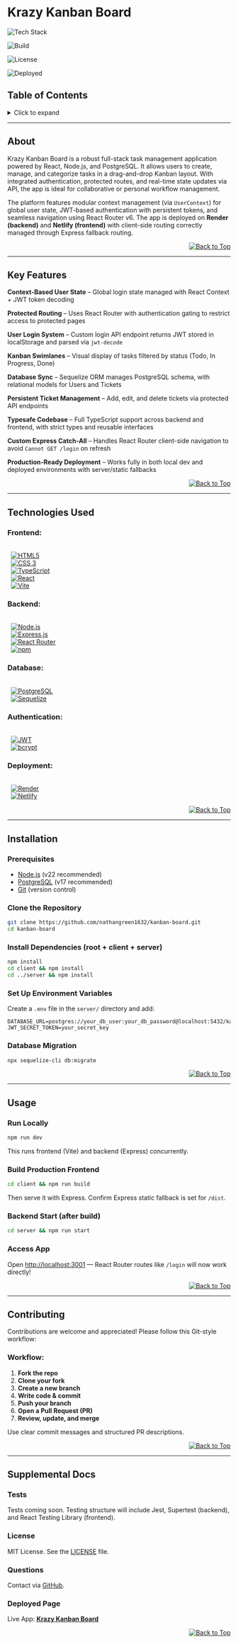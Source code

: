 # <strong><span id="top"> Krazy Kanban Board </span></strong>

![Tech Stack](https://img.shields.io/badge/stack-Node.js%20%7C%20Express.js%20%7C%20React%20%7C%20PostgreSQL-blue)

![Build](https://img.shields.io/badge/build-passing-brightgreen)

![License](https://img.shields.io/badge/license-MIT-green)

![Deployed](https://img.shields.io/badge/deployed-Render-limegreen)

## Table of Contents
<details>
  <summary>Click to expand</summary>

- [About](#about)
- [Key Features](#key-features)
- [Technologies Used](#technologies-used)
- [Installation](#installation)
- [Usage](#usage)
- [Contributing](#contributing)
- [Supplemental Docs](#supplemental-docs)
    - [Tests](#tests)
    - [License](#license)
    - [Questions](#questions)
    - [Deployed Page](#deployed-page)
</details>

---

## About
Krazy Kanban Board is a robust full-stack task management application powered by React, Node.js, and PostgreSQL. It allows users to create, manage, and categorize tasks in a drag-and-drop Kanban layout. With integrated authentication, protected routes, and real-time state updates via API, the app is ideal for collaborative or personal workflow management.

The platform features modular context management (via `UserContext`) for global user state, JWT-based authentication with persistent tokens, and seamless navigation using React Router v6. The app is deployed on **Render (backend)** and **Netlify (frontend)** with client-side routing correctly managed through Express fallback routing.

<div style="text-align: right;">
  <a href="#top">
    <img src="https://img.shields.io/badge/Back%20to%20Top-%E2%86%91-royalblue" alt="Back to Top">
  </a>
</div>

___


## Key Features
**Context-Based User State** – Global login state managed with React Context + JWT token decoding

**Protected Routing** – Uses React Router with authentication gating to restrict access to protected pages

**User Login System** – Custom login API endpoint returns JWT stored in localStorage and parsed via `jwt-decode`

**Kanban Swimlanes** – Visual display of tasks filtered by status (Todo, In Progress, Done)

**Database Sync** – Sequelize ORM manages PostgreSQL schema, with relational models for Users and Tickets

**Persistent Ticket Management** – Add, edit, and delete tickets via protected API endpoints

**Typesafe Codebase** – Full TypeScript support across backend and frontend, with strict types and reusable interfaces

**Custom Express Catch-All** – Handles React Router client-side navigation to avoid `Cannot GET /login` on refresh

**Production-Ready Deployment** – Works fully in both local dev and deployed environments with server/static fallbacks

<div style="text-align: right;">
  <a href="#top">
    <img src="https://img.shields.io/badge/Back%20to%20Top-%E2%86%91-royalblue" alt="Back to Top">
  </a>
</div>

___

## Technologies Used
### **Frontend:**
<br>&nbsp; [![HTML5](https://img.shields.io/badge/HTML5-E34F26?style=for-the-badge&logo=html5&logoColor=white)](https://html.com/html5)
<br>&nbsp; [![CSS 3](https://img.shields.io/badge/CSS3-1572B6?style=for-the-badge&logo=css3&logoColor=white)](https://www.w3schools.com/css/css_intro.asp)
<br>&nbsp; [![TypeScript](https://img.shields.io/badge/TypeScript-3178C6?style=for-the-badge&logo=typescript&logoColor=white)](https://www.typescriptlang.org)
<br>&nbsp; [![React](https://img.shields.io/badge/React-20232A?style=for-the-badge&logo=react&logoColor=61DAFB)](https://react.dev)
<br>&nbsp; [![Vite](https://img.shields.io/badge/Vite-B73BFE?style=for-the-badge&logo=vite&logoColor=FFD62E)](https://vite.dev/)

### **Backend:**
<br>&nbsp; [![Node.js](https://img.shields.io/badge/Node.js-339933?style=for-the-badge&logo=node.js&logoColor=white)](https://nodejs.org)
<br>&nbsp; [![Express.js](https://img.shields.io/badge/Express.js-000000?style=for-the-badge&logo=express&logoColor=white)](https://expressjs.com)
<br>&nbsp; [![React Router](https://img.shields.io/badge/React_Router-CA4245?style=for-the-badge&logo=react-router&logoColor=white)](https://reactrouter.com/)
<br>&nbsp; [![npm](https://img.shields.io/badge/npm-CB3837?style=for-the-badge&logo=npm&logoColor=white)](https://www.npmjs.com)

### **Database:**
<br>&nbsp; [![PostgreSQL](https://img.shields.io/badge/PostgreSQL-336791?style=for-the-badge&logo=postgresql&logoColor=white)](https://www.postgresql.org)
<br>&nbsp; [![Sequelize](https://img.shields.io/badge/Sequelize-52B0E7?style=for-the-badge&logo=sequelize&logoColor=white)](https://sequelize.org)

### **Authentication:**
<br>&nbsp; [![JWT](https://img.shields.io/badge/JWT-000000?style=for-the-badge&logo=JSON%20web%20tokens&logoColor=white)](https://jwt.io)
<br>&nbsp; [![bcrypt](https://img.shields.io/badge/bcrypt-000000?style=for-the-badge&logo=bcrypt&logoColor=white)](https://www.npmjs.com/package/bcrypt)

### **Deployment:**
<br>&nbsp; [![Render](https://img.shields.io/badge/Render-333?style=for-the-badge&logo=render&logoColor=white)](https://render.com)
<br>&nbsp; [![Netlify](https://img.shields.io/badge/Netlify-00C7B7?style=for-the-badge&logo=netlify&logoColor=white)](https://www.netlify.com)

<div style="text-align: right;">
  <a href="#top">
    <img src="https://img.shields.io/badge/Back%20to%20Top-%E2%86%91-royalblue" alt="Back to Top">
  </a>
</div>

___

## Installation

### Prerequisites
- [Node.js](https://nodejs.org/) (v22 recommended)
- [PostgreSQL](https://www.postgresql.org/) (v17 recommended)
- [Git](https://git-scm.com/) (version control)

### Clone the Repository
```sh
git clone https://github.com/nathangreen1632/kanban-board.git
cd kanban-board
```

### Install Dependencies (root + client + server)
```sh
npm install
cd client && npm install
cd ../server && npm install
```

### Set Up Environment Variables
Create a `.env` file in the `server/` directory and add:
```env
DATABASE_URL=postgres://your_db_user:your_db_password@localhost:5432/kanban_db
JWT_SECRET_TOKEN=your_secret_key
```

### Database Migration
```sh
npx sequelize-cli db:migrate
```

<div style="text-align: right;">
  <a href="#top">
    <img src="https://img.shields.io/badge/Back%20to%20Top-%E2%86%91-royalblue" alt="Back to Top">
  </a>
</div>

___

## Usage

### Run Locally
```sh
npm run dev
```
This runs frontend (Vite) and backend (Express) concurrently.

### Build Production Frontend
```sh
cd client && npm run build
```
Then serve it with Express. Confirm Express static fallback is set for `/dist`.

### Backend Start (after build)
```sh
cd server && npm run start
```

### Access App
Open [http://localhost:3001](http://localhost:3001) — React Router routes like `/login` will now work directly!

<div style="text-align: right;">
  <a href="#top">
    <img src="https://img.shields.io/badge/Back%20to%20Top-%E2%86%91-royalblue" alt="Back to Top">
  </a>
</div>

___

## <span id="contributing"> Contributing </span>
Contributions are welcome and appreciated! Please follow this Git-style workflow:

### Workflow:
1. **Fork the repo**
2. **Clone your fork**
3. **Create a new branch**
4. **Write code & commit**
5. **Push your branch**
6. **Open a Pull Request (PR)**
7. **Review, update, and merge**

Use clear commit messages and structured PR descriptions.

<div style="text-align: right;">
  <a href="#top">
    <img src="https://img.shields.io/badge/Back%20to%20Top-%E2%86%91-royalblue" alt="Back to Top">
  </a>
</div>

___

## Supplemental Docs

### Tests
Tests coming soon. Testing structure will include Jest, Supertest (backend), and React Testing Library (frontend).

### License
MIT License. See the [LICENSE](LICENSE) file.

### Questions
Contact via [GitHub](https://github.com/nathangreen1632).

### Deployed Page
Live App: **[Krazy Kanban Board](https://your-deployed-link.com)**

<div style="text-align: right;">
  <a href="#top">
    <img src="https://img.shields.io/badge/Back%20to%20Top-%E2%86%91-royalblue" alt="Back to Top">
  </a>
</div>

